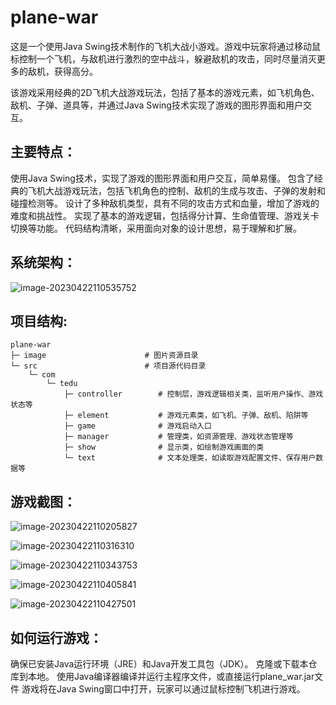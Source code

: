 # plane-war

这是一个使用Java Swing技术制作的飞机大战小游戏。游戏中玩家将通过移动鼠标控制一个飞机，与敌机进行激烈的空中战斗，躲避敌机的攻击，同时尽量消灭更多的敌机，获得高分。

该游戏采用经典的2D飞机大战游戏玩法，包括了基本的游戏元素，如飞机角色、敌机、子弹、道具等，并通过Java Swing技术实现了游戏的图形界面和用户交互。

## 主要特点：

使用Java Swing技术，实现了游戏的图形界面和用户交互，简单易懂。
包含了经典的飞机大战游戏玩法，包括飞机角色的控制、敌机的生成与攻击、子弹的发射和碰撞检测等。
设计了多种敌机类型，具有不同的攻击方式和血量，增加了游戏的难度和挑战性。
实现了基本的游戏逻辑，包括得分计算、生命值管理、游戏关卡切换等功能。
代码结构清晰，采用面向对象的设计思想，易于理解和扩展。

## 系统架构：

![image-20230422110535752](https://article.biliimg.com/bfs/article/90a5314c44bb0193815d4df1dd638009a08e5eb9.png)

## 项目结构:
```text
plane-war
├─ image                      # 图片资源目录
└─ src                        # 项目源代码目录
    └─ com
        └─ tedu
            ├─ controller        # 控制层，游戏逻辑相关类，监听用户操作、游戏状态等
            ├─ element           # 游戏元素类，如飞机、子弹、敌机、陷阱等
            ├─ game              # 游戏启动入口
            ├─ manager           # 管理类，如资源管理、游戏状态管理等
            ├─ show              # 显示类，如绘制游戏画面的类
            └─ text              # 文本处理类，如读取游戏配置文件、保存用户数据等

```

## 游戏截图：

![image-20230422110205827](https://article.biliimg.com/bfs/article/8462b1069dfeda3f748500ca60b43bd09402ab92.png)

![image-20230422110316310](https://article.biliimg.com/bfs/article/6dcc6d7a7d04487eb810ef7c9da193799c65a672.png)

![image-20230422110343753](https://article.biliimg.com/bfs/article/f497b9a5b92b6d1223801685abd28a2f2f4999c9.png)

![image-20230422110405841](https://article.biliimg.com/bfs/article/bbe95016e570b57fb607c9d24f12cb0ffc34d830.png)

![image-20230422110427501](https://article.biliimg.com/bfs/article/4abcce8732bff2464e2e51c2edf028603b3400f0.png)

## 如何运行游戏：

确保已安装Java运行环境（JRE）和Java开发工具包（JDK）。
克隆或下载本仓库到本地。
使用Java编译器编译并运行主程序文件，或直接运行plane_war.jar文件
游戏将在Java Swing窗口中打开，玩家可以通过鼠标控制飞机进行游戏。

